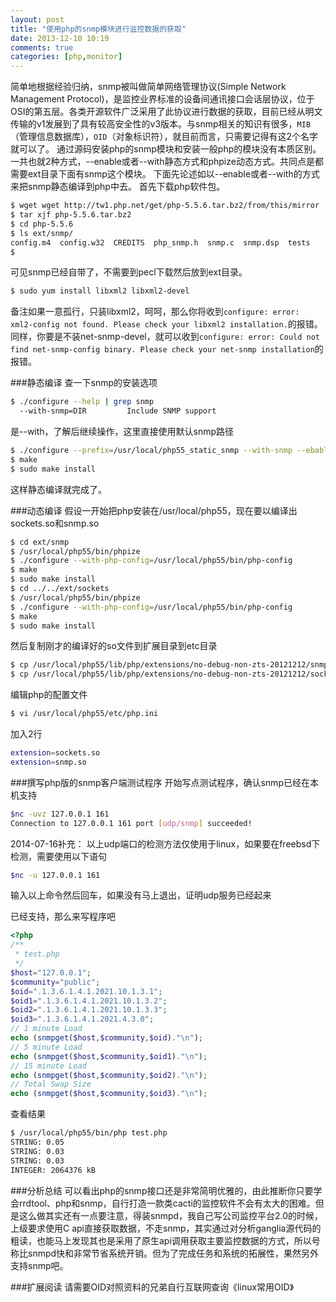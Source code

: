 ```yaml
---
layout: post
title: "使用php的snmp模块进行监控数据的获取"
date: 2013-12-10 10:19
comments: true
categories: [php,monitor] 
---
```

简单地根据经验归纳，snmp被叫做简单网络管理协议(Simple Network Management Protocol)，是监控业界标准的设备间通讯接口会话层协议，位于OSI的第五层。各类开源软件广泛采用了此协议进行数据的获取，目前已经从明文传输的v1发展到了具有较高安全性的v3版本。与snmp相关的知识有很多，` MIB `（管理信息数据库），` OID `（对象标识符），就目前而言，只需要记得有这2个名字就可以了。
通过源码安装php的snmp模块和安装一般php的模块没有本质区别。一共也就2种方式，--enable或者--with静态方式和phpize动态方式。共同点是都需要ext目录下面有snmp这个模块。
下面先论述如以--enable或者--with的方式来把snmp静态编译到php中去。
首先下载php软件包。
<!-- more -->
```sh
$ wget wget http://tw1.php.net/get/php-5.5.6.tar.bz2/from/this/mirror
$ tar xjf php-5.5.6.tar.bz2
$ cd php-5.5.6
$ ls ext/snmp/
config.m4  config.w32  CREDITS  php_snmp.h  snmp.c  snmp.dsp  tests
$
```
可见snmp已经自带了，不需要到pecl下载然后放到ext目录。
```sh
$ sudo yum install libxml2 libxml2-devel 
```
备注如果一意孤行，只装libxml2，呵呵，那么你将收到` configure: error: xml2-config not found. Please check your libxml2 installation. `的报错。同样，你要是不装net-snmp-devel，就可以收到` configure: error: Could not find net-snmp-config binary. Please check your net-snmp installation `的报错。 

###静态编译
查一下snmp的安装选项
```sh
$ ./configure --help | grep snmp
  --with-snmp=DIR         Include SNMP support
```
是--with，了解后继续操作，这里直接使用默认snmp路径
```sh
$ ./configure --prefix=/usr/local/php55_static_snmp --with-snmp --ebable-sockets 
$ make
$ sudo make install
```
这样静态编译就完成了。

###动态编译
假设一开始把php安装在/usr/local/php55，现在要以编译出sockets.so和snmp.so
```sh
$ cd ext/snmp
$ /usr/local/php55/bin/phpize
$ ./configure --with-php-config=/usr/local/php55/bin/php-config
$ make
$ sudo make install
$ cd ../../ext/sockets
$ /usr/local/php55/bin/phpize
$ ./configure --with-php-config=/usr/local/php55/bin/php-config
$ make
$ sudo make install
```
然后复制刚才的编译好的so文件到扩展目录到etc目录
```sh
$ cp /usr/local/php55/lib/php/extensions/no-debug-non-zts-20121212/snmp.so /usr/local/php55/etc/
$ cp /usr/local/php55/lib/php/extensions/no-debug-non-zts-20121212/sockets.so /usr/local/php55/etc/
```
编辑php的配置文件
```sh
$ vi /usr/local/php55/etc/php.ini
```
加入2行
```sh
extension=sockets.so 
extension=snmp.so
```

###撰写php版的snmp客户端测试程序
开始写点测试程序，确认snmp已经在本机支持
```sh
$nc -uvz 127.0.0.1 161
Connection to 127.0.0.1 161 port [udp/snmp] succeeded!
```
2014-07-16补充：
以上udp端口的检测方法仅使用于linux，如果要在freebsd下检测，需要使用以下语句
```sh
$nc -u 127.0.0.1 161
```
输入以上命令然后回车，如果没有马上退出，证明udp服务已经起来

已经支持，那么来写程序吧
```php
<?php
/**
 * test.php
 */
$host="127.0.0.1";
$community="public";
$oid=".1.3.6.1.4.1.2021.10.1.3.1";
$oid1=".1.3.6.1.4.1.2021.10.1.3.2";
$oid2=".1.3.6.1.4.1.2021.10.1.3.3";
$oid3=".1.3.6.1.4.1.2021.4.3.0";
// 1 minute Load
echo (snmpget($host,$community,$oid)."\n");
// 5 minute Load
echo (snmpget($host,$community,$oid1)."\n");
// 15 minute Load
echo (snmpget($host,$community,$oid2)."\n");
// Total Swap Size
echo (snmpget($host,$community,$oid3)."\n");
```
查看结果
```sh
$ /usr/local/php55/bin/php test.php
STRING: 0.05
STRING: 0.03
STRING: 0.03
INTEGER: 2064376 kB


```

###分析总结
可以看出php的snmp接口还是非常简明优雅的，由此推断你只要学会rrdtool、php和snmp，自行打造一款类cacti的监控软件不会有太大的困难。但是这么做其实还有一点要注意，得装snmpd，我自己写公司监控平台2.0的时候，上级要求使用C api直接获取数据，不走snmp，其实通过对分析ganglia源代码的粗读，也能马上发现其也是采用了原生api调用获取主要监控数据的方式，所以号称比snmpd快和非常节省系统开销。但为了完成任务和系统的拓展性，果然另外支持snmp吧。

###扩展阅读
请需要OID对照资料的兄弟自行互联网查询《linux常用OID》
